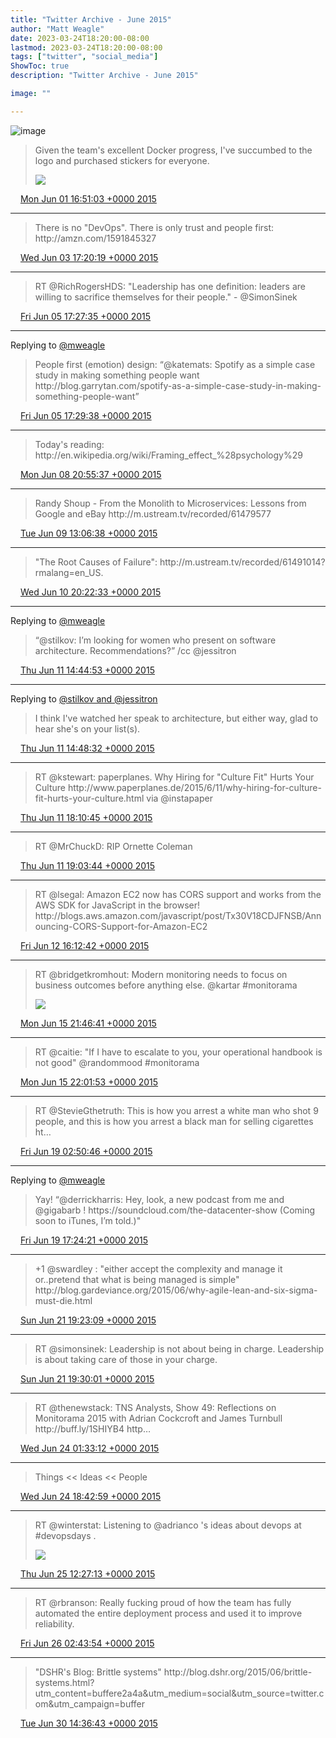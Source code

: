 ```yaml
---
title: "Twitter Archive - June 2015"
author: "Matt Weagle"
date: 2023-03-24T18:20:00-08:00
lastmod: 2023-03-24T18:20:00-08:00
tags: ["twitter", "social_media"]
ShowToc: true
description: "Twitter Archive - June 2015"

image: ""

---
```

![image](/sadtwitterbird3.jpg)

> Given the team's excellent Docker progress, I've succumbed to the logo and purchased stickers for everyone\.
>
> ![](../media/605416280045187072-CGbe5gHUkAA224q.jpg)

<img src="./media/tweet.ico" width="12" /> [Mon Jun 01 16:51:03 +0000 2015](https://twitter.com/mweagle/status/605416280045187072)

----

> There is no "DevOps"\. There is only trust and people first: http://amzn\.com/1591845327

<img src="./media/tweet.ico" width="12" /> [Wed Jun 03 17:20:19 +0000 2015](https://twitter.com/mweagle/status/606148419539714049)

----

> RT @RichRogersHDS: "Leadership has one definition: leaders are willing to sacrifice themselves for their people\." \- @SimonSinek

<img src="./media/tweet.ico" width="12" /> [Fri Jun 05 17:27:35 +0000 2015](https://twitter.com/mweagle/status/606875023375106048)

----

Replying to [@mweagle](https://twitter.com/katemats/status/606870793222557696)

> People first \(emotion\) design: “@katemats: Spotify as a simple case study in making something people want http://blog\.garrytan\.com/spotify\-as\-a\-simple\-case\-study\-in\-making\-something\-people\-want”

<img src="./media/tweet.ico" width="12" /> [Fri Jun 05 17:29:38 +0000 2015](https://twitter.com/mweagle/status/606875539710746624)

----

> Today's reading: http://en\.wikipedia\.org/wiki/Framing\_effect\_%28psychology%29

<img src="./media/tweet.ico" width="12" /> [Mon Jun 08 20:55:37 +0000 2015](https://twitter.com/mweagle/status/608014541423669248)

----

> Randy Shoup \- From the Monolith to Microservices: Lessons from Google and eBay http://m\.ustream\.tv/recorded/61479577

<img src="./media/tweet.ico" width="12" /> [Tue Jun 09 13:06:38 +0000 2015](https://twitter.com/mweagle/status/608258903818670080)

----

> "The Root Causes of Failure": http://m\.ustream\.tv/recorded/61491014?rmalang\=en\_US\.

<img src="./media/tweet.ico" width="12" /> [Wed Jun 10 20:22:33 +0000 2015](https://twitter.com/mweagle/status/608730993197867008)

----

Replying to [@mweagle](https://twitter.com/stilkov/status/609002374179483648)

> “@stilkov: I’m looking for women who present on software architecture\. Recommendations?” /cc @jessitron

<img src="./media/tweet.ico" width="12" /> [Thu Jun 11 14:44:53 +0000 2015](https://twitter.com/mweagle/status/609008405634666496)

----

Replying to [@stilkov and @jessitron](https://twitter.com/stilkov/status/609008656852635648)

> I think I've watched her speak to architecture, but either way, glad to hear she's on your list\(s\)\.

<img src="./media/tweet.ico" width="12" /> [Thu Jun 11 14:48:32 +0000 2015](https://twitter.com/mweagle/status/609009325386780672)

----

> RT @kstewart: paperplanes\. Why Hiring for "Culture Fit" Hurts Your Culture http://www\.paperplanes\.de/2015/6/11/why\-hiring\-for\-culture\-fit\-hurts\-your\-culture\.html via @instapaper

<img src="./media/tweet.ico" width="12" /> [Thu Jun 11 18:10:45 +0000 2015](https://twitter.com/mweagle/status/609060213597962240)

----

> RT @MrChuckD: RIP Ornette Coleman

<img src="./media/tweet.ico" width="12" /> [Thu Jun 11 19:03:44 +0000 2015](https://twitter.com/mweagle/status/609073546225012736)

----

> RT @lsegal: Amazon EC2 now has CORS support and works from the AWS SDK for JavaScript in the browser\! http://blogs\.aws\.amazon\.com/javascript/post/Tx30V18CDJFNSB/Announcing\-CORS\-Support\-for\-Amazon\-EC2

<img src="./media/tweet.ico" width="12" /> [Fri Jun 12 16:12:42 +0000 2015](https://twitter.com/mweagle/status/609392892977614849)

----

> RT @bridgetkromhout: Modern monitoring needs to focus on business outcomes before anything else\.  @kartar \#monitorama
>
> ![](../media/610564105305374720-CHknfppUEAABqWl.jpg)

<img src="./media/tweet.ico" width="12" /> [Mon Jun 15 21:46:41 +0000 2015](https://twitter.com/mweagle/status/610564105305374720)

----

> RT @caitie: "If I have to escalate to you, your operational handbook is not good" @randommood \#monitorama

<img src="./media/tweet.ico" width="12" /> [Mon Jun 15 22:01:53 +0000 2015](https://twitter.com/mweagle/status/610567932020592640)

----

> RT @StevieGthetruth: This is how you arrest a white man who shot 9 people, and this is how you arrest a black man for selling cigarettes ht…

<img src="./media/tweet.ico" width="12" /> [Fri Jun 19 02:50:46 +0000 2015](https://twitter.com/mweagle/status/611727795052359680)

----

Replying to [@mweagle](https://twitter.com/derrickharris/status/611946900120403968)

> Yay\! “@derrickharris: Hey, look, a new podcast from me and @gigabarb \! https://soundcloud\.com/the\-datacenter\-show \(Coming soon to iTunes, I’m told\.\)"

<img src="./media/tweet.ico" width="12" /> [Fri Jun 19 17:24:21 +0000 2015](https://twitter.com/mweagle/status/611947640129896448)

----

> \+1 @swardley : "either accept the complexity and manage it or\.\.pretend that what is being managed is simple" http://blog\.gardeviance\.org/2015/06/why\-agile\-lean\-and\-six\-sigma\-must\-die\.html

<img src="./media/tweet.ico" width="12" /> [Sun Jun 21 19:23:09 +0000 2015](https://twitter.com/mweagle/status/612702314130833408)

----

> RT @simonsinek: Leadership is not about being in charge\. Leadership is about taking care of those in your charge\.

<img src="./media/tweet.ico" width="12" /> [Sun Jun 21 19:30:01 +0000 2015](https://twitter.com/mweagle/status/612704042108649472)

----

> RT @thenewstack: TNS Analysts, Show 49: Reflections on Monitorama 2015 with Adrian Cockcroft and James Turnbull http://buff\.ly/1SHIYB4 http…

<img src="./media/tweet.ico" width="12" /> [Wed Jun 24 01:33:12 +0000 2015](https://twitter.com/mweagle/status/613520215393964033)

----

> Things &lt;&lt; Ideas &lt;&lt; People

<img src="./media/tweet.ico" width="12" /> [Wed Jun 24 18:42:59 +0000 2015](https://twitter.com/mweagle/status/613779368599404544)

----

> RT @winterstat: Listening to @adrianco 's ideas about devops at \#devopsdays \.
>
> ![](../media/614047189728280577-CIVHGFoXAAAAmqS.jpg)

<img src="./media/tweet.ico" width="12" /> [Thu Jun 25 12:27:13 +0000 2015](https://twitter.com/mweagle/status/614047189728280577)

----

> RT @rbranson: Really fucking proud of how the team has fully automated the entire deployment process and used it to improve reliability\.

<img src="./media/tweet.ico" width="12" /> [Fri Jun 26 02:43:54 +0000 2015](https://twitter.com/mweagle/status/614262783186571264)

----

> "DSHR's Blog: Brittle systems"  http://blog\.dshr\.org/2015/06/brittle\-systems\.html?utm\_content\=buffere2a4a&utm\_medium\=social&utm\_source\=twitter\.com&utm\_campaign\=buffer

<img src="./media/tweet.ico" width="12" /> [Tue Jun 30 14:36:43 +0000 2015](https://twitter.com/mweagle/status/615891720266346497)